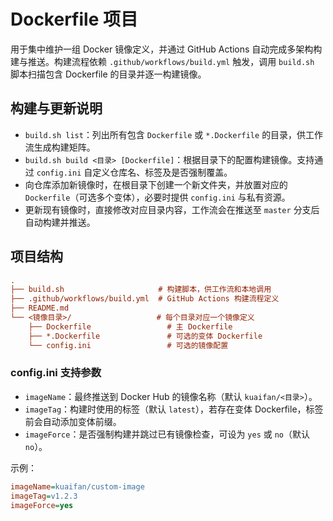 # Dockerfile 项目

用于集中维护一组 Docker 镜像定义，并通过 GitHub Actions 自动完成多架构构建与推送。构建流程依赖 `.github/workflows/build.yml` 触发，调用 `build.sh` 脚本扫描包含 Dockerfile 的目录并逐一构建镜像。

## 构建与更新说明

- `build.sh list`：列出所有包含 `Dockerfile` 或 `*.Dockerfile` 的目录，供工作流生成构建矩阵。
- `build.sh build <目录> [Dockerfile]`：根据目录下的配置构建镜像。支持通过 `config.ini` 自定义仓库名、标签及是否强制覆盖。
- 向仓库添加新镜像时，在根目录下创建一个新文件夹，并放置对应的 `Dockerfile`（可选多个变体），必要时提供 `config.ini` 与私有资源。
- 更新现有镜像时，直接修改对应目录内容，工作流会在推送至 `master` 分支后自动构建并推送。

## 项目结构

```ini
.
├── build.sh                     # 构建脚本，供工作流和本地调用
├── .github/workflows/build.yml  # GitHub Actions 构建流程定义
├── README.md
└── <镜像目录>/                   # 每个目录对应一个镜像定义
    ├── Dockerfile                 # 主 Dockerfile
    ├── *.Dockerfile               # 可选的变体 Dockerfile
    └── config.ini                 # 可选的镜像配置
```

### config.ini 支持参数

- `imageName`：最终推送到 Docker Hub 的镜像名称（默认 `kuaifan/<目录>`）。
- `imageTag`：构建时使用的标签（默认 `latest`），若存在变体 Dockerfile，标签前会自动添加变体前缀。
- `imageForce`：是否强制构建并跳过已有镜像检查，可设为 `yes` 或 `no`（默认 `no`）。

示例：

```ini
imageName=kuaifan/custom-image
imageTag=v1.2.3
imageForce=yes
```
